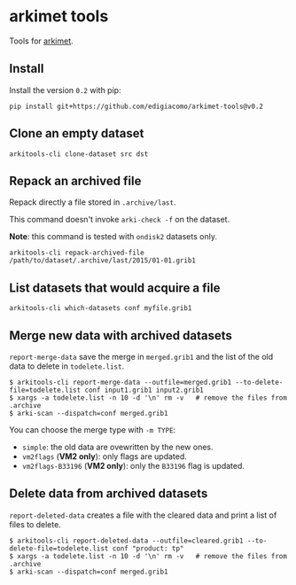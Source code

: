# arkimet tools

Tools for [arkimet](https://github.com/ARPA-SIMC/arkimet).

## Install

Install the version `0.2` with pip:

    pip install git+https://github.com/edigiacomo/arkimet-tools@v0.2


## Clone an empty dataset

    arkitools-cli clone-dataset src dst

## Repack an archived file

Repack directly a file stored in `.archive/last`.

This command doesn't invoke `arki-check -f` on the dataset.

**Note**: this command is tested with `ondisk2` datasets only.

    arkitools-cli repack-archived-file /path/to/dataset/.archive/last/2015/01-01.grib1

## List datasets that would acquire a file

    arkitools-cli which-datasets conf myfile.grib1

## Merge new data with archived datasets

`report-merge-data` save the merge in `merged.grib1` and the list of the old
data to delete in `todelete.list`.

    $ arkitools-cli report-merge-data --outfile=merged.grib1 --to-delete-file=todelete.list conf input1.grib1 input2.grib1
    $ xargs -a todelete.list -n 10 -d '\n' rm -v   # remove the files from .archive
    $ arki-scan --dispatch=conf merged.grib1

You can choose the merge type with `-m TYPE`:

- `simple`: the old data are ovewritten by the new ones.
- `vm2flags` (**VM2 only**): only flags are updated.
- `vm2flags-B33196` (**VM2 only**): only the `B33196` flag is updated.

## Delete data from archived datasets

`report-deleted-data` creates a file with the cleared data and print a list of
files to delete.

    $ arkitools-cli report-deleted-data --outfile=cleared.grib1 --to-delete-file=todelete.list conf "product: tp"
    $ xargs -a todelete.list -n 10 -d '\n' rm -v   # remove the files from .archive
    $ arki-scan --dispatch=conf merged.grib1
